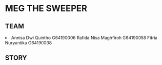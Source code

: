 # MEG THE SWEEPER
## TEAM
<li> Annisa Dwi Quintho    G64190006 
Rafida Nisa Maghfiroh G64190058 
Fitria Nuryantika     G64190038 </li>

## STORY 

